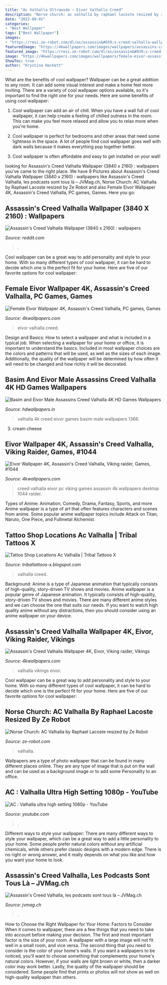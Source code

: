 ```yaml
---
title: "Ac Valhalla Ultrawide ~ Eivor Valhalla Creed"
description: "Norse church: ac valhalla by raphael lacoste resized by ze robot"
date: "2022-09-01"
categories:
- "Best Wallpaper"
tags: ["Best Wallpaper"]
images:
- "https://resi.ze-robot.com/dl/as/assassin&#039;s-creed-valhalla-wallpaper-3440×1440.jpg"
featuredImage: "https://4kwallpapers.com/images/wallpapers/assassins-creed-valhalla-eivor-viking-raider-vikings-pc-7392x2880-555.jpg"
featured_image: "https://resi.ze-robot.com/dl/as/assassin&#039;s-creed-valhalla-wallpaper-3440×1440.jpg"
image: "https://4kwallpapers.com/images/wallpapers/female-eivor-assassins-creed-valhalla-pc-games-playstation-1680x1050-1750.jpg"
ShowToc: true
author: "Krystina Hackett"
---
```



What are the benefits of cool wallpaper?
Wallpaper can be a great addition to any room. It can add some visual interest and make a home feel more inviting. There are a variety of cool wallpaper options available, so it's important to find the right one for your needs. Here are some benefits of using cool wallpaper: 
1. Cool wallpaper can add an air of chill. When you have a wall full of cool wallpaper, it can help create a feeling of chilled outness in the room. This can make you feel more relaxed and allow you to relax more when you're home. 

2. Cool wallpaper is perfect for bedrooms and other areas that need some lightness in the space. A lot of people find cool wallpaper goes well with dark walls because it makes everything pop together better. 

3. Cool wallpaper is often affordable and easy to get installed on your wall!

	

		
looking for Assassin&#039;s Creed Valhalla Wallpaper (3840 x 2160) : wallpapers you've came to the right place. We have 9 Pictures about Assassin&#039;s Creed Valhalla Wallpaper (3840 x 2160) : wallpapers like Assassin&#039;s Creed Valhalla, les podcasts sont tous là – JVMag.ch, Norse Church: AC Valhalla by Raphael Lacoste resized by Ze Robot and also Female Eivor Wallpaper 4K, Assassin&#039;s Creed Valhalla, PC games, Games. Here you go:
		
    
## Assassin&#039;s Creed Valhalla Wallpaper (3840 X 2160) : Wallpapers

<img loading=lazy src="https://resi.ze-robot.com/dl/as/assassin&#039;s-creed-valhalla-wallpaper-3440×1440.jpg" onerror="this.onerror=null;this.src='https://tse1.mm.bing.net/th?id=OIP.sX7hZBErNQt6x8yVcZ3FGgHaDG&amp;pid=15.1';" alt="Assassin&#039;s Creed Valhalla Wallpaper (3840 x 2160) : wallpapers">

_Source: reddit.com_

>. 

	

Cool wallpaper can be a great way to add personality and style to your home. With so many different types of cool wallpaper, it can be hard to decide which one is the perfect fit for your home. Here are five of our favorite options for cool wallpaper: 

    
## Female Eivor Wallpaper 4K, Assassin&#039;s Creed Valhalla, PC Games, Games

<img loading=lazy src="https://4kwallpapers.com/images/wallpapers/female-eivor-assassins-creed-valhalla-pc-games-playstation-1680x1050-1750.jpg" onerror="this.onerror=null;this.src='https://tse2.mm.bing.net/th?id=OIP.JpJmikupeVsXNClGryHRygHaEo&amp;pid=15.1';" alt="Female Eivor Wallpaper 4K, Assassin&#039;s Creed Valhalla, PC games, Games">

_Source: 4kwallpapers.com_

>eivor valhalla creed. 

	

Design and Basics: How to select a wallpaper and what is included in a typical job.
When selecting a wallpaper for your home or office, it is important to understand the basics. Included in most wallpaper choices are the colors and patterns that will be used, as well as the sizes of each image. Additionally, the quality of the wallpaper will be determined by how often it will need to be changed and how richly it will be decorated.

    
## Basim And Eivor Male Assassins Creed Valhalla 4K HD Games Wallpapers

<img loading=lazy src="https://www.hdwallpapers.in/download/basim_and_eivor_male_assassins_creed_valhalla_4k_hd_games-1366x768.jpg" onerror="this.onerror=null;this.src='https://tse1.mm.bing.net/th?id=OIP.-4IP2gNBpmdbWduBfcQHSAHaEK&amp;pid=15.1';" alt="Basim and Eivor Male Assassins Creed Valhalla 4K HD Games Wallpapers">

_Source: hdwallpapers.in_

>valhalla 4k creed eivor games basim male wallpapers 1366. 

	

3. cream cheese 

    
## Eivor Wallpaper 4K, Assassin&#039;s Creed Valhalla, Viking Raider, Games, #1044

<img loading=lazy src="https://4kwallpapers.com/images/wallpapers/eivor-assassins-creed-valhalla-viking-raider-pc-games-2880x1800-1044.jpg" onerror="this.onerror=null;this.src='https://tse3.mm.bing.net/th?id=OIP.QZAD3aHr0-bFfkcZ7wt2SgHaEo&amp;pid=15.1';" alt="Eivor Wallpaper 4K, Assassin&#039;s Creed Valhalla, Viking raider, Games, #1044">

_Source: 4kwallpapers.com_

>creed valhalla eivor pc viking games assassin 4k wallpapers desktop 1044 raider. 

	

Types of Anime: Animation, Comedy, Drama, Fantasy, Sports, and more
Anime wallpaper is a type of art that often features characters and scenes from anime. Some popular anime wallpaper topics include Attack on Titan, Naruto, One Piece, and Fullmetal Alchemist.

    
## Tattoo Shop Locations Ac Valhalla | Tribal Tattoos X

<img loading=lazy src="https://gamertweak.com/wp-content/uploads/2020/11/how-to-get-tattoos-ac-valhalla.jpg" onerror="this.onerror=null;this.src='https://tse3.mm.bing.net/th?id=OIP.9-6p406UNPOAflQ7U-M4hgHaEK&amp;pid=15.1';" alt="Tattoo Shop Locations Ac Valhalla | Tribal Tattoos X">

_Source: tribaltattoos-x.blogspot.com_

>valhalla creed. 

	

Background: Anime is a type of Japanese animation that typically consists of high-quality, story-driven TV shows and movies.
Anime wallpaper is a popular genre of Japanese animation. It typically consists of high-quality, story-driven TV shows and movies. There are many different anime styles and we can choose the one that suits our needs. If you want to watch high quality anime without any distractions, then you should consider using an anime wallpaper on your device.

    
## Assassin&#039;s Creed Valhalla Wallpaper 4K, Eivor, Viking Raider, Vikings

<img loading=lazy src="https://4kwallpapers.com/images/wallpapers/assassins-creed-valhalla-eivor-viking-raider-vikings-pc-7392x2880-555.jpg" onerror="this.onerror=null;this.src='https://tse4.mm.bing.net/th?id=OIP.g3_cYSzNLENFUUrVqf39hgHaC4&amp;pid=15.1';" alt="Assassin&#039;s Creed Valhalla Wallpaper 4K, Eivor, Viking raider, Vikings">

_Source: 4kwallpapers.com_

>valhalla vikings eivor. 

	

Cool wallpaper can be a great way to add personality and style to your home. With so many different types of cool wallpaper, it can be hard to decide which one is the perfect fit for your home. Here are five of our favorite options for cool wallpaper: 

    
## Norse Church: AC Valhalla By Raphael Lacoste Resized By Ze Robot

<img loading=lazy src="https://ze-robot.com/dl/no/norse-church-ac-valhalla-by-raphael-lacoste-1080×1920.jpg" onerror="this.onerror=null;this.src='https://tse3.mm.bing.net/th?id=OIP.z7pibTVC8M1mqY-HxVu-IgHaNK&amp;pid=15.1';" alt="Norse Church: AC Valhalla by Raphael Lacoste resized by Ze Robot">

_Source: ze-robot.com_

>valhalla. 

	



Wallpapers are a type of photo wallpaper that can be found in many different places online. They are any type of image that is put on the wall and can be used as a background image or to add some Personality to an office.

    
## AC : Valhalla Ultra High Setting 1080p - YouTube

<img loading=lazy src="https://i.ytimg.com/vi/dGqeBwqFpUY/maxresdefault.jpg" onerror="this.onerror=null;this.src='https://tse4.mm.bing.net/th?id=OIP.2sO0XMLinCOjtlDbMT-d3wHaEK&amp;pid=15.1';" alt="AC : Valhalla ultra high setting 1080p - YouTube">

_Source: youtube.com_

>. 

	

Different ways to style your wallpaper:
There are many different ways to style your wallpaper, which can be a great way to add a little personality to your home. Some people prefer natural colors without any artificial chemicals, while others prefer classic designs with a modern edge. There is no right or wrong answer, and it really depends on what you like and how you want your home to look.

    
## Assassin&#039;s Creed Valhalla, Les Podcasts Sont Tous Là – JVMag.ch

<img loading=lazy src="https://jvmag.ch/wp-content/uploads/2020/10/Assassins-Creed-Valhalla.jpg" onerror="this.onerror=null;this.src='https://tse1.mm.bing.net/th?id=OIP.lLrMY8WAR74wEyMjfXWVTAHaEK&amp;pid=15.1';" alt="Assassin&#039;s Creed Valhalla, les podcasts sont tous là – JVMag.ch">

_Source: jvmag.ch_

>. 

	

How to Choose the Right Wallpaper for Your Home: Factors to Consider
When it comes to wallpaper, there are a few things that you need to take into account before making your decision. The first and most important factor is the size of your room. A wallpaper with a large image will not fit well in a small room, and vice versa. 
The second thing that you need to consider is the color of your home's walls. If you want a wallpapers to be noticed, you'll want to choose something that complements your home's natural colors. However, if your walls are light brown or white, then a darker color may work better. 
Lastly, the quality of the wallpaper should be considered. Some people find that prints or photos will not show as well on high-quality wallpaper than others.

